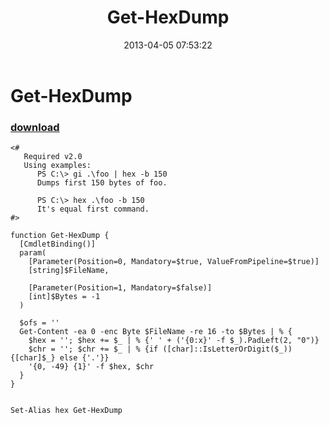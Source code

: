 ﻿---
pid:            4074
poster:         greg zakharov
title:          Get-HexDump
date:           2013-04-05 07:53:22
format:         posh
parent:         0
parent:         0

---

# Get-HexDump

### [download](4074.ps1)



```posh
<#
   Required v2.0
   Using examples:
      PS C:\> gi .\foo | hex -b 150
      Dumps first 150 bytes of foo.

      PS C:\> hex .\foo -b 150
      It's equal first command.
#>

function Get-HexDump {
  [CmdletBinding()]
  param(
    [Parameter(Position=0, Mandatory=$true, ValueFromPipeline=$true)]
    [string]$FileName,

    [Parameter(Position=1, Mandatory=$false)]
    [int]$Bytes = -1
  )

  $ofs = ''
  Get-Content -ea 0 -enc Byte $FileName -re 16 -to $Bytes | % {
    $hex = ''; $hex += $_ | % {' ' + ('{0:x}' -f $_).PadLeft(2, "0")}
    $chr = ''; $chr += $_ | % {if ([char]::IsLetterOrDigit($_)) {[char]$_} else {'.'}}
    '{0, -49} {1}' -f $hex, $chr
  }
}


Set-Alias hex Get-HexDump

```
